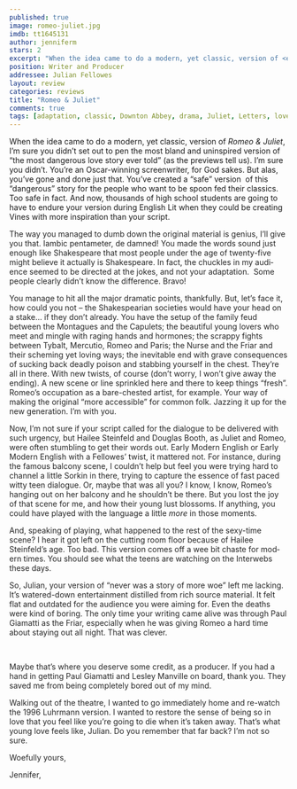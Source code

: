 ```yaml
---
published: true
image: romeo-juliet.jpg
imdb: tt1645131
author: jenniferm 
stars: 2
excerpt: "When the idea came to do a modern, yet classic, version of <em>Romeo & Juliet</em>, I'm sure you didn't set out to pen the most bland and uninspired version of \"the most dangerous love story ever told\" (as the previews tell us)."
position: Writer and Producer
addressee: Julian Fellowes
layout: review
categories: reviews
title: "Romeo & Juliet"
comments: true
tags: [adaptation, classic, Downton Abbey, drama, Juliet, Letters, love, romance, Romeo]
---
```

<p>When the idea came to do a modern, yet classic, version of <em>Romeo &amp; Juliet</em>, I&#8217;m sure you didn&#8217;t set out to pen the most bland and uninspired version of &ldquo;the most dangerous love story ever told&rdquo; (as the previews tell us). I&#8217;m sure you didn&#8217;t. You&#8217;re an Oscar-winning screenwriter, for God sakes. But alas, you&#8217;ve gone and done just that. You&rsquo;ve created a &ldquo;safe&rdquo; version&nbsp; of this &ldquo;dangerous&rdquo; story for the people who want to be spoon fed their classics. Too safe in fact. And now, thousands of high school students are going to have to endure your version during English Lit when they could be creating Vines with more inspiration than your script.</span></p>
<p class="Default"><span style="color:#262626;" lang="EN-CA">The way you managed to dumb down the original material is genius, I&#8217;ll give you that. Iambic pentameter, de damned! You made the words sound just enough like Shakespeare that most people under the age of twenty-five might believe it actually is Shakespeare. In fact, the chuckles in my audience seemed to be directed at the jokes, and not your adaptation. &nbsp;Some people clearly didn&rsquo;t know the difference. Bravo!</span></p>
<p class="Default"><span style="color:#262626;" lang="EN-CA">You manage to hit all the major dramatic points, thankfully. But, let&#8217;s face it, how could you not &ndash; the Shakespearian societies would have your head on a stake&#8230; if they don&#8217;t already. You have the setup of the family feud between the Montagues and the Capulets; the beautiful young lovers who meet and mingle with raging hands and hormones; the scrappy fights between Tybalt, Mercutio, Romeo and Paris; the Nurse and the Friar and their scheming yet loving ways; the inevitable end with grave consequences of sucking back deadly poison and stabbing yourself in the chest. They&#8217;re all in there. With new twists, of course (don&#8217;t worry, I won&#8217;t give away the ending). A new scene or line sprinkled here and there to keep things &ldquo;fresh&rdquo;. Romeo&#8217;s occupation as a bare-chested artist, for example. Your way of making the original &ldquo;more accessible&rdquo; for common folk. Jazzing it up for the new generation. I&#8217;m with you.</span></p>
<p class="Default"><span style="color:#262626;" lang="EN-CA">Now, I&#8217;m not sure if your script called for the dialogue to be delivered with such urgency, but Hailee Steinfeld and Douglas Booth, as Juliet and Romeo, were often stumbling to get their words out. Early Modern English or Early Modern English with a Fellowes&#8217; twist, it mattered not. For instance, during the famous balcony scene, I couldn&#8217;t help but feel you were trying hard to channel a little Sorkin in there, trying to capture the essence of fast paced witty teen dialogue. Or, maybe that was all you? I know, I know, Romeo&#8217;s hanging out on her balcony and he shouldn&#8217;t be there. But you lost the joy of that scene for me, and how their young lust blossoms. If anything, you could have played with the language a little <em>more</em> in those moments.</span></p>
<p><span style="color:#262626;" lang="EN-CA">And, speaking of playing, what happened to the rest of the sexy-time scene? I hear it got left on the cutting room floor because of Hailee Steinfeld&#8217;s age. Too bad. This version comes off a wee bit chaste for modern times. You should see what the teens are watching on the Interwebs these days.</span></p>
<p class="Default"><span style="color:#262626;" lang="EN-CA">So, Julian, your version of &ldquo;never was a story of more woe&rdquo; left me lacking. It&#8217;s watered-down entertainment distilled from rich source material. It felt flat and outdated for the audience you were aiming for. Even the deaths were kind of boring. The only time your writing came alive was through Paul Giamatti as the Friar, especially when he was giving Romeo a hard time about staying out all night. That was clever.</span></p>
<p class="Default"><span style="color:#262626;" lang="EN-CA">&nbsp;</span></p>
<p class="Default"><span style="color:#262626;" lang="EN-CA">Maybe that&rsquo;s where you deserve some credit, as a producer. If you had a hand in getting Paul Giamatti and Lesley Manville on board, thank you. They saved me from being completely bored out of my mind.</span></p>
<p class="Default"><span style="color:#262626;" lang="EN-CA">Walking out of the theatre, I wanted to go immediately home and re-watch the 1996 Luhrmann version. I wanted to restore the sense of being so in love that you feel like you&#8217;re going to die when it&#8217;s taken away. That&#8217;s what young love feels like, Julian. Do you remember that far back? I&#8217;m not so sure.</span></p>
<p class="Default"><span style="color:#262626;" lang="EN-CA">Woefully yours,</span></p>
<p class="Default"><span style="color:#262626;" lang="EN-CA">Jennifer,</span></p>
